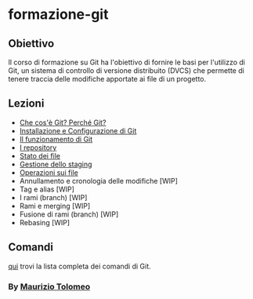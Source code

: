 # formazione-git

## Obiettivo

Il corso di formazione su Git ha l'obiettivo di fornire le basi per l'utilizzo di Git, un sistema di controllo di versione distribuito (DVCS) che permette di tenere traccia delle modifiche apportate ai file di un progetto.

## Lezioni

- [Che cos'è Git? Perché Git?](./lezioni/lezione1.md)
- [Installazione e Configurazione di Git](./lezioni/lezione2.md)
- [Il funzionamento di Git](./lezioni/lezione3.md)
- [I repository](./lezioni/lezione4.md)
- [Stato dei file](./lezioni/lezione5.md)
- [Gestione dello staging](./lezioni/lezione6.md)
- [Operazioni sui file](./lezioni/lezione7.md)
- Annullamento e cronologia delle modifiche [WIP]
- Tag e alias [WIP]
- I rami (branch) [WIP]
- Rami e merging [WIP]
- Fusione di rami (branch) [WIP]
- Rebasing [WIP]

## Comandi

[qui](./comandi.md) trovi la lista completa dei comandi di Git.

### By [Maurizio Tolomeo](https://github.com/moris88)
